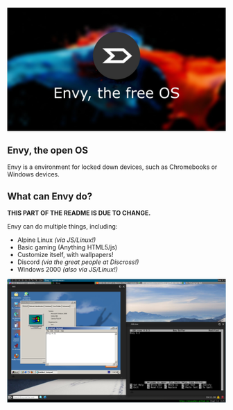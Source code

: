 ![Envy logo](envy.jpg)

## Envy, the open OS
Envy is a environment for locked down devices, such as Chromebooks or Windows devices.

## What can Envy do?
**THIS PART OF THE README IS DUE TO CHANGE.**

  Envy can do multiple things, including:
  
  * Alpine Linux *(via JS/Linux!)*
  * Basic gaming (Anything HTML5/js)
  * Customize itself, with wallpapers!
  * Discord *(via the great people at Discross!)*
  * Windows 2000 *(also via JS/Linux!)*

![Envy 4.3](43preview.png)
